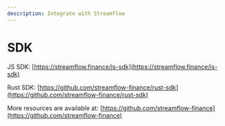 ```yaml
---
description: Integrate with Streamflow
---
```


# SDK

JS SDK: [https://streamflow.finance/js-sdk](https://streamflow.finance/js-sdk)

Rust SDK: [https://github.com/streamflow-finance/rust-sdk](https://github.com/streamflow-finance/rust-sdk)

More resources are available at: [https://github.com/streamflow-finance](https://github.com/streamflow-finance)
